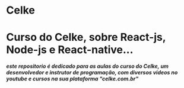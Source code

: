 # Celke
 <h1>Curso do Celke, sobre React-js, Node-js e React-native...</h1>
 
 <i><b>este repositorio é dedicado para as aulas do curso do Celke, um desenvolvedor e instrutor de programação, com diversos videos no youtube e cursos na sua plataforma "celke.com.br"</b></i>

